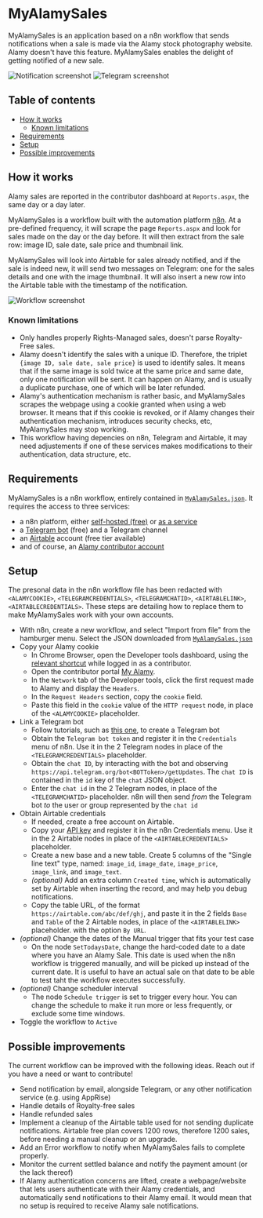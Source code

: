 # MyAlamySales

MyAlamySales is an application based on a n8n workflow that sends notifications when a sale is made via the Alamy stock photography website.
Alamy doesn't have this feature. MyAlamySales enables the delight of getting notified of a new sale.  
  
  

![Notification screenshot](./doc/img/screenshot-telegram-001.png)
![Telegram screenshot](./doc/img/screenshot-telegram-002.png)


## Table of contents
* [How it works](#how-it-works)
  * [Known limitations](#known-limitations)
* [Requirements](#requirements)
* [Setup](#setup)
* [Possible improvements](#possible-improvements)



## How it works

Alamy sales are reported in the contributor dashboard at `Reports.aspx`, the same day or a day later.

MyAlamySales is a workflow built with the automation platform [n8n](https://n8n.io/). At a pre-defined frequency, it will scrape the page `Reports.aspx` and look for sales made on the day or the day before. It will then extract from the sale row: image ID, sale date, sale price and thumbnail link.

MyAlamySales will look into Airtable for sales already notified, and if the sale is indeed new, it will send two messages on Telegram: one for the sales details and one with the image thumbnail. It will also insert a new row into the Airtable table with the timestamp of the notification.


![Workflow screenshot](./doc/img/screenshot-n8n-001.png)

### Known limitations
* Only handles properly Rights-Managed sales, doesn't parse Royalty-Free sales.
* Alamy doesn't identify the sales with a unique ID. Therefore, the triplet `{image ID, sale date, sale price}` is used to identify sales. It means that if the same image is sold twice at the same price and same date, only one notification will be sent. It can happen on Alamy, and is usually a duplicate purchase, one of which will be later refunded.
* Alamy's authentication mechanism is rather basic, and MyAlamySales scrapes the webpage using a cookie granted when using a web browser. It means that if this cookie is revoked, or if Alamy changes their authentication mechanism, introduces security checks, etc, MyAlamySales may stop working.
* This workflow having depencies on n8n, Telegram and Airtable, it may need adjustements if one of these services makes modifications to their authentication, data structure, etc. 


## Requirements

MyAlamySales is a n8n workflow, entirely contained in [`MyAlamySales.json`](./src/myalamysales.json). It requires the access to three services:
* a n8n platform, either [self-hosted (free)](https://docs.n8n.io/hosting/) or [as a service](https://n8n.io/pricing/)  
* a [Telegram bot](https://core.telegram.org/bots/api) (free) and a Telegram channel
* an [Airtable](https://airtable.com/) account (free tier available)
* and of course, an [Alamy contributor account](https://www.alamy.com/contributor/)

  
## Setup

The presonal data in the n8n workflow file has been redacted with `<ALAMYCOOKIE>`, `<TELEGRAMCREDENTIALS>`, `<TELEGRAMCHATID>`, `<AIRTABLELINK>`, `<AIRTABLECREDENTIALS>`. These steps are detailing how to replace them to make MyAlamySales work with your own accounts.

* With n8n, create a new workflow, and select "Import from file" from the hamburger menu. Select the JSON downloaded from [`MyAlamySales.json`](./src/myalamysales.json) 
* Copy your Alamy cookie
  * In Chrome Browser, open the Developer tools dashboard, using the [relevant shortcut](https://developer.chrome.com/docs/devtools/shortcuts/)
  while logged in as a contributor.
  * Open the contributor portal [My Alamy](https://www.alamy.com/myalamy-aim.aspx?login=1).
  * In the `Network` tab of the Developer tools, click the first request made to Alamy and display the `Headers`.
  * In the `Request Headers` section, copy the `cookie` field.
  * Paste this field in the `cookie` value of the `HTTP request` node, in place of the `<ALAMYCOOKIE>` placeholder.
* Link a Telegram bot
  * Follow tutorials, such as [this one](https://sendpulse.com/knowledge-base/chatbot/telegram/create-telegram-chatbot), to create a Telegram bot
  * Obtain the `Telegram bot token` and register it in the `Credentials` menu of n8n. Use it in the 2 Telegram nodes in place of the `<TELEGRAMCREDENTIALS>` placeholder.
  * Obtain the `chat ID`, by interacting with the bot and observing `https://api.telegram.org/bot<BOTToken>/getUpdates`. The `chat ID` is contained in the `id` key of the `chat` JSON object.
  * Enter the `chat id` in the 2 Telegram nodes, in place of the `<TELEGRAMCHATID>` placeholder. n8n will then send *from* the Telegram bot *to* the user or group represented by the `chat id`
* Obtain Airtable credentials
  * If needed, create a free account on Airtable.
  * Copy your [API key](https://airtable.com/account) and register it in the n8n Credentials menu. Use it in the 2 Airtable nodes in place of the `<AIRTABLECREDENTIALS>` placeholder.
  * Create a new base and a new table. Create 5 columns of the "Single line text" type, named: `image_id`, `image_date`, `image_price`, `image_link`, and `image_text`.
  * *(optional)* Add an extra column `Created time`, which is automatically set by Airtable when inserting the record, and may help you debug notifications. 
  * Copy the table URL, of the format `https://airtable.com/abc/def/ghj`, and paste it in the 2 fields `Base` and `Table` of the 2 Airtable nodes, in place of the `<AIRTABLELINK>` placeholder. with the option `By URL`.
* *(optional)* Change the dates of the Manual trigger that fits your test case
  * On the node `SetTodaysDate`, change the hard-coded date to a date where you have an Alamy Sale. This date is used when the n8n workflow is triggered manually, and will be picked up instead of the current date. It is useful to have an actual sale on that date to be able to test taht the workflow executes successfully. 
* *(optional)* Change scheduler interval
  * The node `Schedule trigger` is set to trigger every hour. You can change the schedule to make it run more or less frequently, or exclude some time windows.
* Toggle the workflow to `Active`



## Possible improvements

The current workflow can be improved with the following ideas. Reach out if you have a need or want to contribute!

* Send notification by email, alongside Telegram, or any other notification service (e.g. using AppRise) 
* Handle details of Royalty-free sales
* Handle refunded sales
* Implement a cleanup of the Airtable table used for not sending duplicate notifications. Airtable free plan covers 1200 rows, therefore 1200 sales, before needing a manual cleanup or an upgrade. 
* Add an Error workflow to notify when MyAlamySales fails to complete properly.
* Monitor the current settled balance and notify the payment amount (or the lack thereof)  
* If Alamy authentication concerns are lifted, create a webpage/website that lets users authenticate with their Alamy credentials, and automatically send notifications to their Alamy email. It would mean that no setup is required to receive Alamy sale notifications. 
